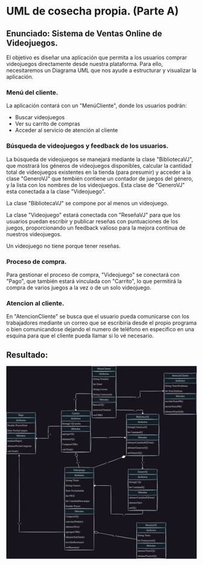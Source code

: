 # UML de cosecha propia. (Parte A)
## Enunciado: Sistema de Ventas Online de Videojuegos.
El objetivo es diseñar una aplicación que permita a los usuarios comprar videojuegos directamente desde nuestra plataforma. Para ello, necesitaremos un Diagrama UML que nos ayude a estructurar y visualizar la aplicación.

### Menú del cliente.

La aplicación contará con un "MenúCliente", donde los usuarios podrán:

- Buscar videojuegos
- Ver su carrito de compras
- Acceder al servicio de atención al cliente

### Búsqueda de videojuegos y feedback de los usuarios.

La búsqueda de videojuegos se manejará mediante la clase "BibliotecaVJ", que mostrará los géneros de videojuegos disponibles, calcular la cantidad total de videojuegos existentes en la tienda (para presumir) y acceder a la clase "GeneroVJ" que tembién contiene un contador de juegos del género, y la lista con los nombres de los videojuegos. Esta clase de "GeneroVJ" esta conectada a la clase "Videojuego".

La clase "BibliotecaVJ" se compone por al menos un videojuego.

La clase "Videojuego" estará conectada con "ReseñaVJ" para que los usuarios puedan escribir y publicar reseñas con puntuaciones de los juegos, proporcionando un feedback valioso para la mejora continua de nuestros videojuegos.

Un videojuego no tiene porque tener reseñas.

### Proceso de compra.

Para gestionar el proceso de compra, "Videojuego" se conectará con "Pago", que también estará vinculada con "Carrito", lo que permitirá la compra de varios juegos a la vez o de un solo videojuego.

### Atencion al cliente.

En "AtencionCliente" se busca que el usuario pueda comunicarse con los trabajadores mediante un correo que se escribiría desde el propio programa o bien comunicandose dejando el numero de teléfono en especifico en una esquina para que el cliente pueda llamar si lo vé necesario.

## Resultado:

![Modelo UML](UML_Propia_Cosecha.jpg)

